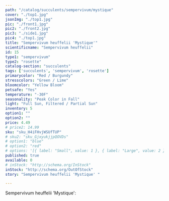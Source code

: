 ```yaml
---
path: "/catalog/succulents/sempervivum/mystique"
cover: "./top1.jpg"
jsonImg: "./top1.jpg"
pic: "./front1.jpg"
pic2: "./front2.jpg"
pic3: "./side1.jpg"
pic4: "./top1.jpg"
title: "Sempervivum heuffelii 'Mystique'"
scientificname: "Sempervivum heuffelii"
id: 15
type1: "sempervivum"
type2: "rosette"
catalog-section: "succulents"
tags: ['succulents', 'sempervivum', 'rosette']
primarycolor: "Red / Burgundy"
stresscolors: "Green / Lime"
bloomcolor: "Yellow Bloom"
petsafe: "Yes"
temperature: "-30F"
seasonality: "Peak Color in Fall"
light: "Full Sun, Filtered / Partial Sun"
inventory: 5
option1: ""
option2: ""
price: 4.49
# price2: 14.99
sku: "sku_H4iFHvjWSUfTUP"
# sku2: "sku_GjxyukjjpQOVDs"
# option1: "blue"
# option2: "red"
# options: '[{ label: "Small", value: 1 }, { label: "Large", value: 2 }]'
published: true
available: 0
# inStock: "http://schema.org/InStock"
inStock: "http://schema.org/OutOfStock"
story: "Sempervivum heuffelii 'Mystique' "

---
```

Sempervivum heuffelii 'Mystique': 